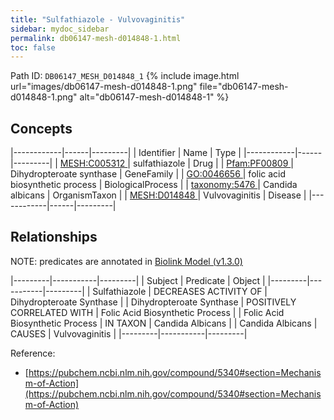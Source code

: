 ```yaml
---
title: "Sulfathiazole - Vulvovaginitis"
sidebar: mydoc_sidebar
permalink: db06147-mesh-d014848-1.html
toc: false 
---
```



Path ID: `DB06147_MESH_D014848_1`
{% include image.html url="images/db06147-mesh-d014848-1.png" file="db06147-mesh-d014848-1.png" alt="db06147-mesh-d014848-1" %}

## Concepts

|------------|------|---------|
| Identifier | Name | Type    |
|------------|------|---------|
| <a href="https://identifiers.org/MESH:C005312">MESH:C005312 </a> | sulfathiazole | Drug |
| <a href="https://identifiers.org/Pfam:PF00809">Pfam:PF00809 </a> | Dihydropteroate synthase | GeneFamily |
| <a href="https://identifiers.org/GO:0046656">GO:0046656 </a> | folic acid biosynthetic process | BiologicalProcess |
| <a href="https://identifiers.org/taxonomy:5476">taxonomy:5476 </a> | Candida albicans | OrganismTaxon |
| <a href="https://identifiers.org/MESH:D014848">MESH:D014848 </a> | Vulvovaginitis | Disease |
|------------|------|---------|

## Relationships


NOTE: predicates are annotated in <a href="https://github.com/biolink/biolink-model/releases/tag/v1.3.0">Biolink Model (v1.3.0)</a>

|---------|-----------|---------|
| Subject | Predicate | Object  |
|---------|-----------|---------|
| Sulfathiazole | DECREASES ACTIVITY OF | Dihydropteroate Synthase |
| Dihydropteroate Synthase | POSITIVELY CORRELATED WITH | Folic Acid Biosynthetic Process |
| Folic Acid Biosynthetic Process | IN TAXON | Candida Albicans |
| Candida Albicans | CAUSES | Vulvovaginitis |
|---------|-----------|---------|

Reference: 
  - [https://pubchem.ncbi.nlm.nih.gov/compound/5340#section=Mechanism-of-Action](https://pubchem.ncbi.nlm.nih.gov/compound/5340#section=Mechanism-of-Action)
